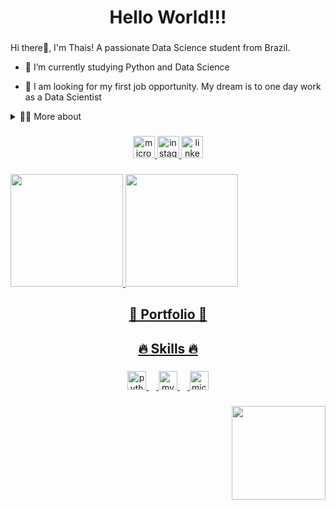 <!--title-->
<h1 align="center">Hello World!!!</h1>

###

<!--presentation-->
<p>
  Hi there👋, I'm Thais! A passionate Data Science student from Brazil.
  
  - 📖 I’m currently studying Python and Data Science
  
  - 🔭 I am looking for my first job opportunity. My dream is to one day work as a Data Scientist
  
  </p>

  <!--dropdown-->
  <details>
  <summary>👩‍💻 More about</summary>
  
  - 💬 I am 32 years old. I have fluency in English and have certificates in SQL, Python, Data Analysis and Data visualization.
    
  - 👩‍💼 My current job is in sales, which helped me develop important skills such as communication, team work, marketing, analytical capability, people management, dealing with public and others.
    
  - ⚡ I enjoy watching movies and playing games! I believe that our personal interests contribute to a more refined perception of things and problem-solving.
    
  </details>
    
###

<!--Links-->
<div align="center">
  <a href="mailto: thaistaguiar@hotmail.com.com" target="_blank">
    <img src="https://img.shields.io/static/v1?message=Outlook&logo=microsoft-outlook&label=&color=0078D4&logoColor=white&labelColor=&style=for-the-badge" height="35" alt="microsoft-outlook logo"  />
  </a>
  <a href="https://instagram.com/thaistaguiar" target="_blank">
    <img src="https://img.shields.io/static/v1?message=Instagram&logo=instagram&label=&color=E4405F&logoColor=white&labelColor=&style=for-the-badge" height="35" alt="instagram logo"  />
  </a>
  <a href="https://www.linkedin.com/in/thaistaguiar" target="_blank">
    <img src="https://img.shields.io/static/v1?message=LinkedIn&logo=linkedin&label=&color=0077B5&logoColor=white&labelColor=&style=for-the-badge" height="35" alt="linkedin logo"  />
  </a>
</div>

###

<!--GitHubStats-->
<div>
  <a align="center" href="https://github.com/thaistaguiar">
  <img height="180em" src="https://github-readme-stats-eight-theta.vercel.app/api?username=thaistaguiar&show_icons=true&theme=synthwave&include_all_commits=true&count_private=true"/>
  <img height="180em" src="https://github-readme-stats-eight-theta.vercel.app/api/top-langs/?username=thaistaguiar&layout=compact&langs_count=8&theme=synthwave"/>
</div>


###

<!--Portfolio-->
<h2 align="center">
  📝 Portfolio 📝
</h2>

###

<!--Skills-->
<h2 align="center">
  🔥 Skills 🔥
</h2>

###

<div align="center">
  <img src="https://cdn.jsdelivr.net/gh/devicons/devicon/icons/python/python-original.svg" height="30" alt="python logo"  />
  <img width="12" />
  <img src="https://cdn.jsdelivr.net/gh/devicons/devicon/icons/mysql/mysql-original.svg" height="30" alt="mysql logo"  />
  <img width="12" />
  <img src="https://cdn.jsdelivr.net/gh/devicons/devicon/icons/microsoftsqlserver/microsoftsqlserver-plain.svg" height="30" alt="microsoftsqlserver logo"  />
</div>

###

<!--Gif-->
<img align="right" height="150" src="https://i.imgflip.com/65efzo.gif"  />

###
